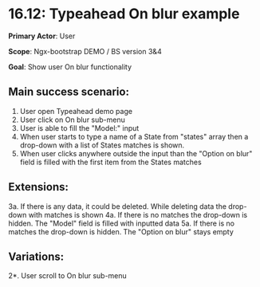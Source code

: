 16.12: Typeahead On blur example
================================
**Primary Actor**: User

**Scope**: Ngx-bootstrap DEMO / BS version 3&4

**Goal**: Show user On blur functionality

Main success scenario:
----------------------
1. User open Typeahead demo page
2. User click on On blur sub-menu
3. User is able to fill the "Model:" input
4. When user starts to type a name of a State from "states" array then a drop-down with a list of States matches is shown.
5. When user clicks anywhere outside the input than the "Option on blur" field is filled with the first item from the States matches

Extensions:
-----------
3a. If there is any data, it could be deleted. While deleting data the drop-down with matches is shown
4a. If there is no matches the drop-down is hidden. The "Model" field is filled with inputted data
5a. If there is no matches the drop-down is hidden. The "Option on blur" stays empty

Variations:
-----------
2*. User scroll to On blur sub-menu
